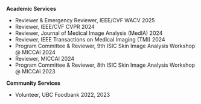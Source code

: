 **Academic Services**
- Reviewer & Emergency Reviewer, IEEE/CVF WACV 2025
- Reviewer, IEEE/CVF CVPR 2024
- Reviewer, Journal of Medical Image Analysis (MedIA) 2024
- Reviewer, IEEE Transactions on Medical Imaging (TMI) 2024
- Program Committee & Reviewer, 9th ISIC Skin Image Analysis Workshop @ MICCAI 2024
- Reviewer, MICCAI 2024
- Program Committee & Reviewer, 8th ISIC Skin Image Analysis Workshop @ MICCAI 2023

**Community Services**
- Volunteer, UBC Foodbank 2022, 2023
